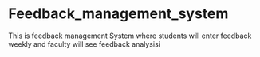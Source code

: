 # Feedback_management_system
This is feedback management System where students will enter feedback weekly and faculty will see feedback analysisi
